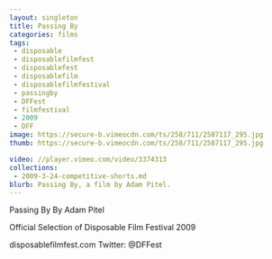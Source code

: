```yaml
---
layout: singleton
title: Passing By
categories: films
tags:
 - disposable
 - disposablefilmfest
 - disposablefest
 - disposablefilm
 - disposablefilmfestival
 - passingby
 - DFFest
 - filmfestival
 - 2009
 - DFF
image: https://secure-b.vimeocdn.com/ts/258/711/2587117_295.jpg
thumb: https://secure-b.vimeocdn.com/ts/258/711/2587117_295.jpg

video: //player.vimeo.com/video/3374313
collections:
 - 2009-3-24-competitive-shorts.md
blurb: Passing By, a film by Adam Pitel.
---
```


Passing By
By Adam Pitel

Official Selection of Disposable Film Festival 2009

disposablefilmfest.com
Twitter: @DFFest